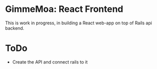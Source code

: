 # GimmeMoa: React Frontend

This is work in progress, in building a React web-app on top of Rails api backend.

# ToDo

- Create the API and connect rails to it
